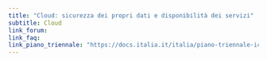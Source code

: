 ```yaml
---
title: "Cloud: sicurezza dei propri dati e disponibilità dei servizi"
subtitle: Cloud
link_forum:
link_faq:
link_piano_triennale: "https://docs.italia.it/italia/piano-triennale-ict/pianotriennale-ict-doc/it/2019-2021/03_infrastrutture.html#scenario"
---
```

